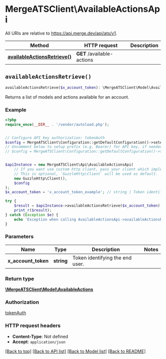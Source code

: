 # MergeATSClient\AvailableActionsApi

All URIs are relative to https://api.merge.dev/api/ats/v1.

Method | HTTP request | Description
------------- | ------------- | -------------
[**availableActionsRetrieve()**](AvailableActionsApi.md#availableActionsRetrieve) | **GET** /available-actions | 


## `availableActionsRetrieve()`

```php
availableActionsRetrieve($x_account_token): \MergeATSClient\Model\AvailableActions
```



Returns a list of models and actions available for an account.

### Example

```php
<?php
require_once(__DIR__ . '/vendor/autoload.php');


// Configure API key authorization: tokenAuth
$config = MergeATSClient\Configuration::getDefaultConfiguration()->setApiKey('Authorization', 'YOUR_API_KEY');
// Uncomment below to setup prefix (e.g. Bearer) for API key, if needed
// $config = MergeATSClient\Configuration::getDefaultConfiguration()->setApiKeyPrefix('Authorization', 'Bearer');


$apiInstance = new MergeATSClient\Api\AvailableActionsApi(
    // If you want use custom http client, pass your client which implements `GuzzleHttp\ClientInterface`.
    // This is optional, `GuzzleHttp\Client` will be used as default.
    new GuzzleHttp\Client(),
    $config
);
$x_account_token = 'x_account_token_example'; // string | Token identifying the end user.

try {
    $result = $apiInstance->availableActionsRetrieve($x_account_token);
    print_r($result);
} catch (Exception $e) {
    echo 'Exception when calling AvailableActionsApi->availableActionsRetrieve: ', $e->getMessage(), PHP_EOL;
}
```

### Parameters

Name | Type | Description  | Notes
------------- | ------------- | ------------- | -------------
 **x_account_token** | **string**| Token identifying the end user. |

### Return type

[**\MergeATSClient\Model\AvailableActions**](../Model/AvailableActions.md)

### Authorization

[tokenAuth](../../README.md#tokenAuth)

### HTTP request headers

- **Content-Type**: Not defined
- **Accept**: `application/json`

[[Back to top]](#) [[Back to API list]](../../README.md#endpoints)
[[Back to Model list]](../../README.md#models)
[[Back to README]](../../README.md)
